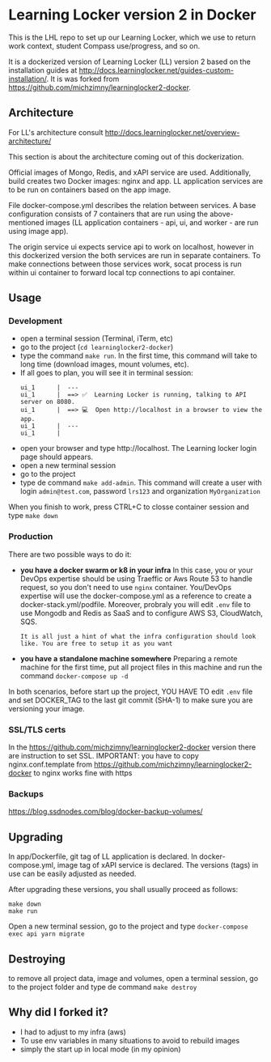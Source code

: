 # Learning Locker version 2 in Docker

This is the LHL repo to set up our Learning Locker, which we use to return work context, student Compass use/progress, and so on.

It is a dockerized version of Learning Locker (LL) version 2 based on the installation guides at http://docs.learninglocker.net/guides-custom-installation/. It is was forked from https://github.com/michzimny/learninglocker2-docker.

## Architecture

For LL's architecture consult http://docs.learninglocker.net/overview-architecture/

This section is about the architecture coming out of this dockerization.

Official images of Mongo, Redis, and xAPI service are used.
Additionally, build creates two Docker images: nginx and app.
LL application services are to be run on containers based on the app image.

File docker-compose.yml describes the relation between services.
A base configuration consists of 7 containers that are run using the above-mentioned images
(LL application containers - api, ui, and worker - are run using image app).

The origin service ui expects service api to work on localhost,
however in this dockerized version the both services are run in separate containers.
To make connections between those services work, socat process is run within ui container to forward local tcp connections to api container.

## Usage

### Development

- open a terminal session (Terminal, iTerm, etc)
- go to the project (`cd learninglocker2-docker`)
- type the command `make run`. In the first time, this command will take to long time (download images, mount volumes, etc).
- If all goes to plan, you will see it in terminal session:
  ```
  ui_1      |  ---
  ui_1      |  ==> ✅  Learning Locker is running, talking to API server on 8080.
  ui_1      |  ==> 💻  Open http://localhost in a browser to view the app.
  ui_1      |  ---
  ui_1      |
  ```
- open your browser and type http://localhost. The Learning locker login page should appears.
- open a new terminal session
- go to the project
- type de command `make add-admin`. This command will create a user with login `admin@test.com`, password `lrs123` and organization `MyOrganization`

When you finish to work, press CTRL+C to closse container session and type `make down`

### Production

There are two possible ways to do it:

- **you have a docker swarm or k8 in your infra**
  In this case, you or your DevOps expertise should be using Traeffic or Aws Route 53 to handle request, so you don't need to use `nginx` container. You/DevOps expertise will use the docker-compose.yml as a reference to create a docker-stack.yml/podfile. Moreover, probraly you will edit `.env` file to use Mongodb and Redis as SaaS and to configure AWS S3, CloudWatch, SQS.

      It is all just a hint of what the infra configuration should look like. You are free to setup it as you want

- **you have a standalone machine somewhere**
  Preparing a remote machine for the first time, put all project files in this machine and run the command `docker-compose up -d`

In both scenarios, before start up the project, YOU HAVE TO edit `.env` file and set DOCKER_TAG to the last git commit (SHA-1) to make sure you are versioning your image.

### SSL/TLS certs

In the https://github.com/michzimny/learninglocker2-docker version there are instruction to set SSL. IMPORTANT: you have to copy nginx.conf.template from https://github.com/michzimny/learninglocker2-docker to nginx works fine with https

### Backups

https://blog.ssdnodes.com/blog/docker-backup-volumes/

## Upgrading

In app/Dockerfile, git tag of LL application is declared.
In docker-compose.yml, image tag of xAPI service is declared.
The versions (tags) in use can be easily adjusted as needed.

After upgrading these versions, you shall usually proceed as follows:

```
make down
make run
```

Open a new terminal session, go to the project and type `docker-compose exec api yarn migrate`

## Destroying

to remove all project data, image and volumes, open a terminal session, go to the project folder and type de command `make destroy`

## Why did I forked it?

- I had to adjust to my infra (aws)
- To use env variables in many situations to avoid to rebuild images
- simply the start up in local mode (in my opinion)
